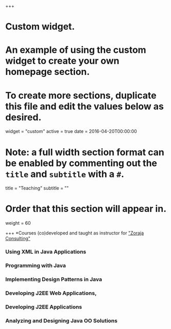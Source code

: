 +++
# Custom widget.
# An example of using the custom widget to create your own homepage section.
# To create more sections, duplicate this file and edit the values below as desired.
widget = "custom"
active = true
date = 2016-04-20T00:00:00

# Note: a full width section format can be enabled by commenting out the `title` and `subtitle` with a `#`.
title = "Teaching"
subtitle =  ""

# Order that this section will appear in.
weight = 60

+++
*Courses (co)developed and taught as instructor for ["Zoraja Consulting"](http://zoraja.hr/training)
### Using XML in Java Applications
### Programming with Java
### Implementing Design Patterns in Java
### Developing J2EE Web Applications,
### Developing J2EE Applications
### Analyzing and Designing Java OO Solutions

